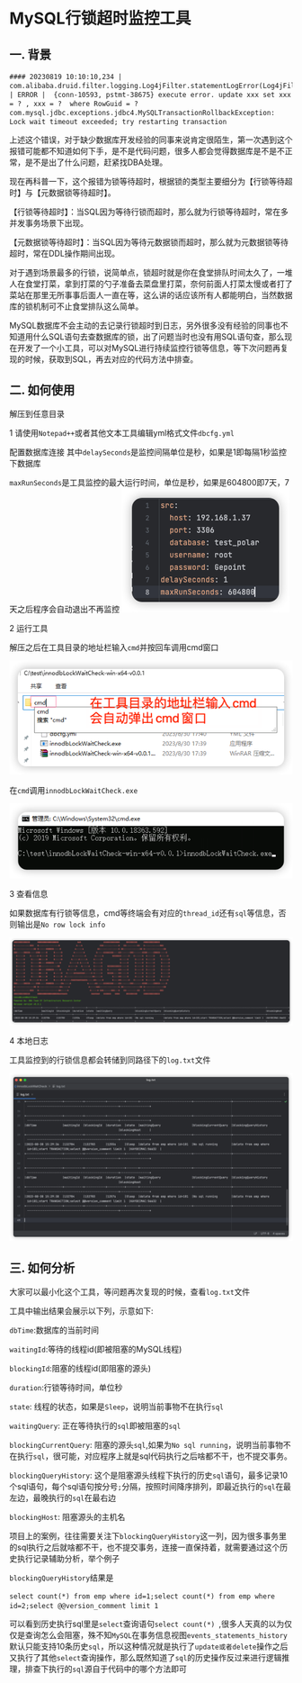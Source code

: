 # MySQL行锁超时监控工具
## 一. 背景

```
#### 20230819 10:10:10,234 | com.alibaba.druid.filter.logging.Log4jFilter.statementLogError(Log4jFilter.java:152) | ERROR |  {conn-10593, pstmt-38675} execute error. update xxx set xxx = ? , xxx = ?  where RowGuid = ?
com.mysql.jdbc.exceptions.jdbc4.MySQLTransactionRollbackException: Lock wait timeout exceeded; try restarting transaction
```

上述这个错误，对于缺少数据库开发经验的同事来说肯定很陌生，第一次遇到这个报错可能都不知道如何下手，是不是代码问题，很多人都会觉得数据库是不是不正常，是不是出了什么问题，赶紧找DBA处理。

现在再科普一下，这个报错为锁等待超时，根据锁的类型主要细分为【行锁等待超时】与【元数据锁等待超时】。

【行锁等待超时】：当SQL因为等待行锁而超时，那么就为行锁等待超时，常在多并发事务场景下出现。

【元数据锁等待超时】：当SQL因为等待元数据锁而超时，那么就为元数据锁等待超时，常在DDL操作期间出现。

对于遇到场景最多的行锁，说简单点，锁超时就是你在食堂排队时间太久了，一堆人在食堂打菜，拿到打菜的勺子准备去菜盘里打菜，奈何前面人打菜太慢或者打了菜站在那里无所事事后面人一直在等，这么讲的话应该所有人都能明白，当然数据库的锁机制可不止食堂排队这么简单。

MySQL数据库不会主动的去记录行锁超时到日志，另外很多没有经验的同事也不知道用什么SQL语句去查数据库的锁，出了问题当时也没有用SQL语句查，那么现在开发了一个小工具，可以对MySQL进行持续监控行锁等信息，等下次问题再复现的时候，获取到SQL，再去对应的代码方法中排查。

## 二. 如何使用

解压到任意目录

1 请使用`Notepad++`或者其他文本工具编辑yml格式文件`dbcfg.yml`

配置数据库连接
其中`delaySeconds`是监控间隔单位是秒，如果是1即每隔1秒监控下数据库

`maxRunSeconds`是工具监控的最大运行时间，单位是秒，如果是604800即7天，7天之后程序会自动退出不再监控
![img.png](image/img.png)

2 运行工具

解压之后在工具目录的地址栏输入`cmd`并按回车调用cmd窗口

![img_3.png](image/img_3.png)

在`cmd`调用`innodbLockWaitCheck.exe`

![img_4.png](image/img_4.png)

3 查看信息

如果数据库有行锁等信息，cmd等终端会有对应的`thread_id`还有`sql`等信息，否则输出是`No row lock info`

![img_1.png](image/img_1.png)

4 本地日志

工具监控到的行锁信息都会转储到同路径下的`log.txt`文件

![img_2.png](image/img_2.png)


## 三. 如何分析
大家可以最小化这个工具，等问题再次复现的时候，查看`log.txt`文件

工具中输出结果会展示以下列，示意如下:

`dbTime`:数据库的当前时间

`waitingId`:等待的线程id(即被阻塞的MySQL线程)

`blockingId`:阻塞的线程id(即阻塞的源头)

`duration`:行锁等待时间，单位秒

`state`: 线程的状态，如果是`Sleep`，说明当前事物不在执行`sql`

`waitingQuery`: 正在等待执行的`sql`即被阻塞的`sql`

`blockingCurrentQuery`: 阻塞的源头`sql`,如果为`No sql running`，说明当前事物不在执行`sql`，很可能，对应程序上就是sql代码执行之后啥都不干，也不提交事务。

`blockingQueryHistory`: 这个是阻塞源头线程下执行的历史`sql`语句，最多记录10个sql语句，每个sql语句按分号`;`分隔，按照时间降序排列，即最近执行的`sql`在最左边，最晚执行的`sql`在最右边

`blockingHost`: 阻塞源头的主机名

项目上的案例，往往需要关注下`blockingQueryHistory`这一列，因为很多事务里的sql执行之后就啥都不干，也不提交事务，连接一直保持着，就需要通过这个历史执行记录辅助分析，举个例子

`blockingQueryHistory`结果是

`select count(*) from emp where id=1;select count(*) from emp where id=2;select @@version_comment limit 1 `

可以看到历史执行sql里是`select`查询语句`select count(*) `,很多人天真的以为仅仅是查询怎么会阻塞，殊不知`MySQL`在事务信息视图`events_statements_history`默认只能支持10条历史`sql`，所以这种情况就是执行了`update或者delete`操作之后又执行了其他`select`查询操作，那么既然知道了`sql`的历史操作反过来进行逻辑推理，排查下执行的`sql`源自于代码中的哪个方法即可